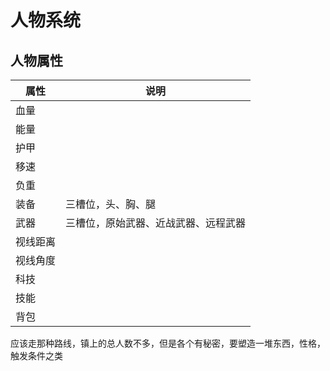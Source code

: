 # 人物系统

## 人物属性

| 属性     | 说明                                 |
| -------- | ------------------------------------ |
| 血量     |                                      |
| 能量     |                                      |
| 护甲     |                                      |
| 移速     |                                      |
| 负重     |                                      |
| 装备     | 三槽位，头、胸、腿                   |
| 武器     | 三槽位，原始武器、近战武器、远程武器 |
| 视线距离 |                                      |
| 视线角度 |                                      |
| 科技     |                                      |
| 技能     |                                      |
| 背包     |                                      |

应该走那种路线，镇上的总人数不多，但是各个有秘密，要塑造一堆东西，性格，触发条件之类

